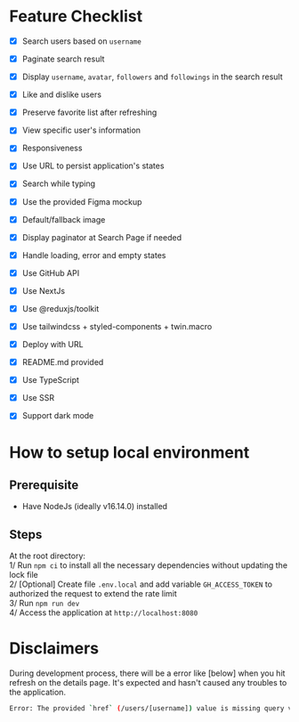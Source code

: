 # Feature Checklist

- [x] Search users based on `username`
- [x] Paginate search result
- [x] Display `username`, `avatar`, `followers` and `followings` in the search result
- [x] Like and dislike users
- [x] Preserve favorite list after refreshing
- [x] View specific user's information

- [x] Responsiveness
- [x] Use URL to persist application's states
- [x] Search while typing

- [x] Use the provided Figma mockup
- [x] Default/fallback image
- [x] Display paginator at Search Page if needed
- [x] Handle loading, error and empty states

- [x] Use GitHub API
- [x] Use NextJs
- [x] Use @reduxjs/toolkit
- [x] Use tailwindcss + styled-components + twin.macro
- [x] Deploy with URL
- [x] README.md provided

- [x] Use TypeScript
- [x] Use SSR
- [x] Support dark mode

# How to setup local environment

## Prerequisite

- Have NodeJs (ideally v16.14.0) installed

## Steps

At the root directory:  
1/ Run `npm ci` to install all the necessary dependencies without updating the lock file  
2/ [Optional] Create file `.env.local` and add variable `GH_ACCESS_TOKEN` to authorized the request to extend the rate limit  
3/ Run `npm run dev`  
4/ Access the application at `http://localhost:8080`

# Disclaimers

During development process, there will be a error like [below] when you hit refresh on the details page. It's expected and hasn't caused any troubles to the application.

```bash
Error: The provided `href` (/users/[username]) value is missing query values (username) to be interpolated properly. Read more: https://nextjs.org/docs/messages/href-interpolation-failed
```
